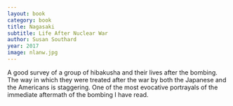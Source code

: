 ```yaml
---
layout: book
category: book
title: Nagasaki
subtitle: Life After Nuclear War
author: Susan Southard
year: 2017
image: nlanw.jpg
---
```

A good survey of a group of hibakusha and their lives after the bombing.  The way in which they were treated after the war by both the Japanese and the Americans is staggering.  One of the most evocative portrayals of the immediate aftermath of the bombing I have read.

